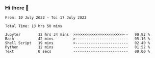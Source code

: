 ### Hi there 👋

<!--
**ututono/ututono** is a ✨ _special_ ✨ repository because its `README.md` (this file) appears on your GitHub profile.

Here are some ideas to get you started:

- 🔭 I’m currently working on ...
- 🌱 I’m currently learning ...
- 👯 I’m looking to collaborate on ...
- 🤔 I’m looking for help with ...
- 💬 Ask me about ...
- 📫 How to reach me: ...
- 😄 Pronouns: ...
- ⚡ Fun fact: ...
-->



<!--START_SECTION:waka-->

```text
From: 10 July 2023 - To: 17 July 2023

Total Time: 13 hrs 50 mins

Jupyter        12 hrs 34 mins  >>>>>>>>>>>>>>>>>>>>>>>--   90.92 %
Bash           42 mins         >------------------------   05.16 %
Shell Script   19 mins         >------------------------   02.40 %
Python         12 mins         -------------------------   01.52 %
Text           0 secs          -------------------------   00.00 %
```

<!--END_SECTION:waka-->
